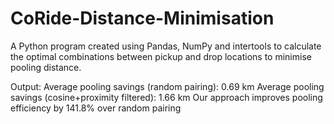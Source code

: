 # CoRide-Distance-Minimisation
A Python program created using Pandas, NumPy and intertools to calculate the optimal combinations between pickup and drop locations to minimise pooling distance.

Output:
Average pooling savings (random pairing): 0.69 km
Average pooling savings (cosine+proximity filtered): 1.66 km
Our approach improves pooling efficiency by 141.8% over random pairing

